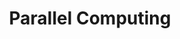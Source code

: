 ---
layout: archive
title: "Parallel Computing"
permalink: /parallel-computing/
author_profile: true
---